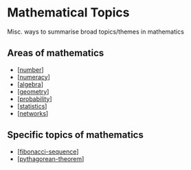 # Mathematical Topics



Misc. ways to summarise broad topics/themes in mathematics


## Areas of mathematics

- [[number]]
- [[numeracy]]
- [[algebra]]
- [[geometry]]
- [[probability]] 
- [[statistics]]
- [[networks]]

## Specific topics of mathematics

- [[fibonacci-sequence]]
- [[pythagorean-theorem]]


[//begin]: # "Autogenerated link references for markdown compatibility"
[number]: number "Number"
[numeracy]: numeracy "numeracy"
[algebra]: algebra "algebra"
[geometry]: geometry "Geometry"
[probability]: probability "Probability"
[statistics]: statistics "Statistics - mathematical content"
[networks]: networks "networks"
[fibonacci-sequence]: fibonacci-sequence "Fibonacci sequence"
[pythagorean-theorem]: mathCK/pythagorean-theorem "Pythagorean Theorem"
[//end]: # "Autogenerated link references"